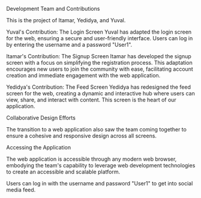 Development Team and Contributions

This is the project of Itamar, Yedidya, and Yuval.

Yuval's Contribution: The Login Screen
Yuval has adapted the login screen for the web, ensuring a secure and user-friendly interface. Users can log in by entering the username  and a password "User1".

Itamar's Contribution: The Signup Screen
Itamar has developed the signup screen with a focus on simplifying the registration process. This adaptation encourages new users to join the community with ease, facilitating account creation and immediate engagement with the web application.

Yedidya's Contribution: The Feed Screen
Yedidya has redesigned the feed screen for the web, creating a dynamic and interactive hub where users can view, share, and interact with content. This screen is the heart of our application.

Collaborative Design Efforts

The transition to a web application also saw the team coming together to ensure a cohesive and responsive design across all screens. 

Accessing the Application

The web application is accessible through any modern web browser, embodying the team's capability to leverage web development technologies to create an accessible and scalable platform. 

Users can log in with the username and password "User1" to get into social media feed.
